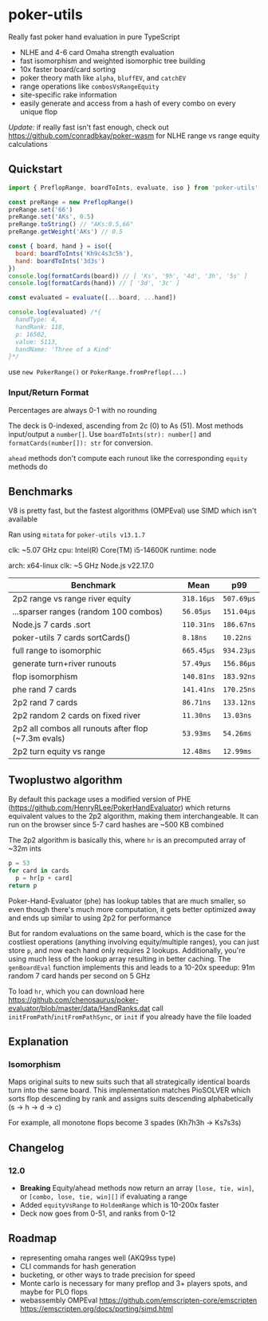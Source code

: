 # poker-utils

Really fast poker hand evaluation in pure TypeScript

- NLHE and 4-6 card Omaha strength evaluation
- fast isomorphism and weighted isomorphic tree building
- 10x faster board/card sorting
- poker theory math like `alpha`, `bluffEV`, and `catchEV`
- range operations like `combosVsRangeEquity`
- site-specific rake information
- easily generate and access from a hash of every combo on every unique flop

_Update:_ if really fast isn't fast enough, check out <https://github.com/conradbkay/poker-wasm> for NLHE range vs range equity calculations

## Quickstart

```js
import { PreflopRange, boardToInts, evaluate, iso } from 'poker-utils'

const preRange = new PreflopRange()
preRange.set('66')
preRange.set('AKs', 0.5)
preRange.toString() // "AKs:0.5,66"
preRange.getWeight('AKs') // 0.5

const { board, hand } = iso({
  board: boardToInts('Kh9c4s3c5h'),
  hand: boardToInts('3d3s')
})
console.log(formatCards(board)) // [ 'Ks', '9h', '4d', '3h', '5s' ]
console.log(formatCards(hand)) // [ '3d', '3c' ]

const evaluated = evaluate([...board, ...hand])

console.log(evaluated) /*{
  handType: 4,
  handRank: 118,
  p: 16502,
  value: 5113,
  handName: 'Three of a Kind'
}*/
```

use `new PokerRange()` or `PokerRange.fromPreflop(...)`

### Input/Return Format

Percentages are always 0-1 with no rounding

The deck is 0-indexed, ascending from 2c (0) to As (51). Most methods input/output a `number[]`. Use `boardToInts(str): number[]` and `formatCards(number[]): str` for conversion.

`ahead` methods don't compute each runout like the corresponding `equity` methods do

## Benchmarks

V8 is pretty fast, but the fastest algorithms (OMPEval) use SIMD which isn't available

Ran using `mitata` for `poker-utils v13.1.7`

clk: ~5.07 GHz
cpu: Intel(R) Core(TM) i5-14600K
runtime: node

arch: x64-linux
clk: ~5 GHz
Node.js v22.17.0

| Benchmark                                           | Mean       | p99        |
| --------------------------------------------------- | ---------- | ---------- |
| 2p2 range vs range river equity                     | `318.16µs` | `507.69µs` |
| ...sparser ranges (random 100 combos)               | `56.05µs`  | `151.04µs` |
| Node.js 7 cards .sort                               | `110.31ns` | `186.67ns` |
| poker-utils 7 cards sortCards()                     | `8.18ns`   | `10.22ns`  |
| full range to isomorphic                            | `665.45µs` | `934.23µs` |
| generate turn+river runouts                         | `57.49µs`  | `156.86µs` |
| flop isomorphism                                    | `140.81ns` | `183.92ns` |
| phe rand 7 cards                                    | `141.41ns` | `170.25ns` |
| 2p2 rand 7 cards                                    | `86.71ns`  | `133.12ns` |
| 2p2 random 2 cards on fixed river                   | `11.30ns`  | `13.03ns`  |
| 2p2 all combos all runouts after flop (~7.3m evals) | `53.93ms`  | `54.26ms`  |
| 2p2 turn equity vs range                            | `12.48ms`  | `12.99ms`  |

## Twoplustwo algorithm

By default this package uses a modified version of PHE (<https://github.com/HenryRLee/PokerHandEvaluator>) which returns equivalent values to the 2p2 algorithm, making them interchangeable. It can run on the browser since 5-7 card hashes are ~500 KB combined

The 2p2 algorithm is basically this, where `hr` is an precomputed array of ~32m ints

```py
p = 53
for card in cards
  p = hr[p + card]
return p
```

Poker-Hand-Evaluator (phe) has lookup tables that are much smaller, so even though there's much more computation, it gets better optimized away and ends up similar to using 2p2 for performance

But for random evaluations on the same board, which is the case for the costliest operations (anything involving equity/multiple ranges), you can just store `p`, and now each hand only requires 2 lookups. Additionally, you're using much less of the lookup array resulting in better caching. The `genBoardEval` function implements this and leads to a 10-20x speedup: 91m random 7 card hands per second on 5 GHz

To load `hr`, which you can download here <https://github.com/chenosaurus/poker-evaluator/blob/master/data/HandRanks.dat> call `initFromPath`/`initFromPathSync`, or `init` if you already have the file loaded

## Explanation

### Isomorphism

Maps original suits to new suits such that all strategically identical boards turn into the same board. This implementation matches PioSOLVER which sorts flop descending by rank and assigns suits descending alphabetically (s -> h -> d -> c)

For example, all monotone flops become 3 spades (Kh7h3h -> Ks7s3s)

## Changelog

### 12.0

- **Breaking** Equity/ahead methods now return an array `[lose, tie, win]`, or `[combo, lose, tie, win][]` if evaluating a range
- Added `equityVsRange` to `HoldemRange` which is 10-200x faster
- Deck now goes from 0-51, and ranks from 0-12

## Roadmap

- representing omaha ranges well (AKQ9ss type)
- CLI commands for hash generation
- bucketing, or other ways to trade precision for speed
- Monte carlo is necessary for many preflop and 3+ players spots, and maybe for PLO flops
- webassembly OMPEval <https://github.com/emscripten-core/emscripten> <https://emscripten.org/docs/porting/simd.html>
